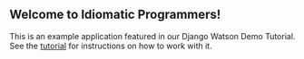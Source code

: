 ## Welcome to Idiomatic Programmers!


This is an example application featured in our Django Watson Demo Tutorial. See the [tutorial](https://idiomaticprogrammers.com/post/django-watson-full-text-search-guide/) for instructions on how to work with it.
